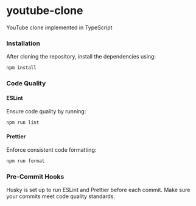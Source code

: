 # youtube-clone

YouTube clone implemented in TypeScript

### Installation

After cloning the repository, install the dependencies using:

```bash
npm install
```

### Code Quality

#### ESLint

Ensure code quality by running:

```bash
npm run lint
```

#### Prettier

Enforce consistent code formatting:

```bash
npm run format
```

### Pre-Commit Hooks

Husky is set up to run ESLint and Prettier before each commit. Make sure your commits meet code quality standards.
